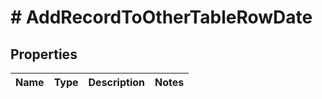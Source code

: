 # # AddRecordToOtherTableRowDate

## Properties

Name | Type | Description | Notes
------------ | ------------- | ------------- | -------------

